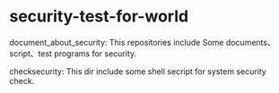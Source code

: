 security-test-for-world
=======================
document_about_security:
	This repositories include Some documents、script、test programs for security.

checksecurity:
	This dir include some shell secript for system security check.


